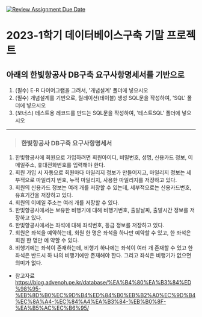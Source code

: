 [![Review Assignment Due Date](https://classroom.github.com/assets/deadline-readme-button-24ddc0f5d75046c5622901739e7c5dd533143b0c8e959d652212380cedb1ea36.svg)](https://classroom.github.com/a/cfg11NWv)
# 2023-1학기 데이터베이스구축 기말 프로젝트

## 아래의 한빛항공사 DB구축 요구사항명세서를 기반으로
1. (필수) E-R 다이어그램을 그려서, '개념설계' 폴더에 넣으시오
1. (필수) 개념설계를 기반으로, 릴레이션(테이블) 생성 SQL문을 작성하여, 'SQL' 폴더에 넣으시오
1. (보너스) 테스트용 레코드를 만드는 SQL문을 작성하여, '테스트SQL' 폴더에 넣으시오


---

> ### 한빛항공사 DB구축 요구사항명세서
1. 한빛항공사에 회원으로 가입하려면 회원아이디, 비밀번호, 성명, 신용카드 정보, 이메일주소, 휴대전화번호를 입력해야 한다.
1. 회원 가입 시 자동으로 회원마다 마일리지 정보가 만들어지고, 마일리지 정보는 세부적으로 마일리지 번호, 누적 마일리지, 사용한 마일리지를 저장하고 있다.
1. 회원의 신용카드 정보는 여러 개를 저장할 수 있는데, 세부적으로는 신용카드번호, 유효기간을 저장하고 있다.
1. 회원의 이메일 주소는 여러 개를 저장할 수 있다.
1. 한빛항공사에서는 보유한 비행기에 대해 비행기번호, 출발날짜, 출발시간 정보를 저장하고 있다.
1. 한빛항공사에서는 좌석에 대해 좌석번호, 등급 정보를 저장하고 있다.
1. 회원은 좌석을 예약하는데, 회원 한 명은 좌석을 하나만 예약할 수 있고, 한 좌석은 회원 한 명만 예 약할 수 있다.
1. 비행기에는 좌석이 존재하는데, 비행기 하나에는 좌석이 여러 개 존재할 수 있고 한 좌석은 반드시 하 나의 비행기에만 존재해야 한다. 그리고 좌석은 비행기가 없으면 의미가 없다.


* 참고자료
  https://blog.advenoh.pe.kr/database/%EA%B4%80%EA%B3%84%ED%98%95-%EB%8D%B0%EC%9D%B4%ED%84%B0%EB%B2%A0%EC%9D%B4%EC%8A%A4-%EC%84%A4%EA%B3%84-%EB%B0%8F-%EA%B5%AC%EC%B6%95/

